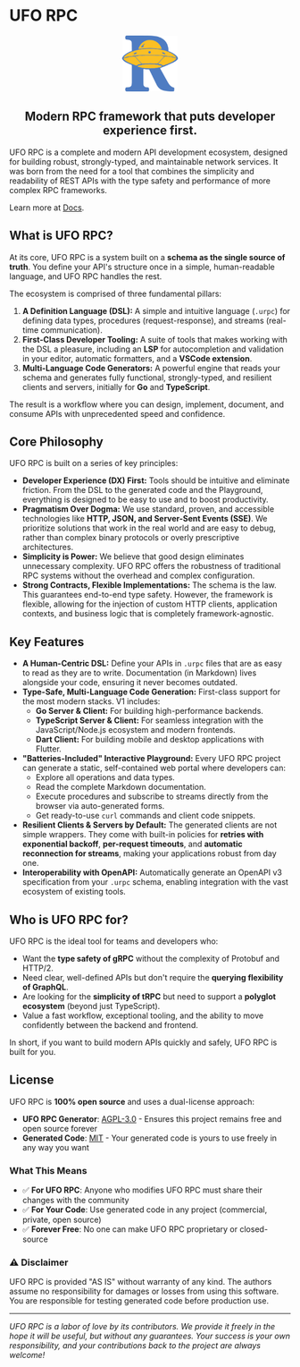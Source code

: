 # UFO RPC

<center>
  <img src="./assets/icon.png" width="100" height="100"/>
</center>

<center>
  <h2>Modern RPC framework that puts developer experience first.</h2>
</center>

UFO RPC is a complete and modern API development ecosystem, designed for building robust, strongly-typed, and maintainable network services. It was born from the need for a tool that combines the simplicity and readability of REST APIs with the type safety and performance of more complex RPC frameworks.

Learn more at [Docs](./docs).

## What is UFO RPC?

At its core, UFO RPC is a system built on a **schema as the single source of truth**. You define your API's structure once in a simple, human-readable language, and UFO RPC handles the rest.

The ecosystem is comprised of three fundamental pillars:

1.  **A Definition Language (DSL):** A simple and intuitive language (`.urpc`) for defining data types, procedures (request-response), and streams (real-time communication).
2.  **First-Class Developer Tooling:** A suite of tools that makes working with the DSL a pleasure, including an **LSP** for autocompletion and validation in your editor, automatic formatters, and a **VSCode extension**.
3.  **Multi-Language Code Generators:** A powerful engine that reads your schema and generates fully functional, strongly-typed, and resilient clients and servers, initially for **Go** and **TypeScript**.

The result is a workflow where you can design, implement, document, and consume APIs with unprecedented speed and confidence.

## Core Philosophy

UFO RPC is built on a series of key principles:

- **Developer Experience (DX) First:** Tools should be intuitive and eliminate friction. From the DSL to the generated code and the Playground, everything is designed to be easy to use and to boost productivity.
- **Pragmatism Over Dogma:** We use standard, proven, and accessible technologies like **HTTP, JSON, and Server-Sent Events (SSE)**. We prioritize solutions that work in the real world and are easy to debug, rather than complex binary protocols or overly prescriptive architectures.
- **Simplicity is Power:** We believe that good design eliminates unnecessary complexity. UFO RPC offers the robustness of traditional RPC systems without the overhead and complex configuration.
- **Strong Contracts, Flexible Implementations:** The schema is the law. This guarantees end-to-end type safety. However, the framework is flexible, allowing for the injection of custom HTTP clients, application contexts, and business logic that is completely framework-agnostic.

## Key Features

- **A Human-Centric DSL:** Define your APIs in `.urpc` files that are as easy to read as they are to write. Documentation (in Markdown) lives alongside your code, ensuring it never becomes outdated.
- **Type-Safe, Multi-Language Code Generation:** First-class support for the most modern stacks. V1 includes:
  - **Go Server & Client:** For building high-performance backends.
  - **TypeScript Server & Client:** For seamless integration with the JavaScript/Node.js ecosystem and modern frontends.
  - **Dart Client:** For building mobile and desktop applications with Flutter.
- **"Batteries-Included" Interactive Playground:** Every UFO RPC project can generate a static, self-contained web portal where developers can:
  - Explore all operations and data types.
  - Read the complete Markdown documentation.
  - Execute procedures and subscribe to streams directly from the browser via auto-generated forms.
  - Get ready-to-use `curl` commands and client code snippets.
- **Resilient Clients & Servers by Default:** The generated clients are not simple wrappers. They come with built-in policies for **retries with exponential backoff**, **per-request timeouts**, and **automatic reconnection for streams**, making your applications robust from day one.
- **Interoperability with OpenAPI:** Automatically generate an OpenAPI v3 specification from your `.urpc` schema, enabling integration with the vast ecosystem of existing tools.

## Who is UFO RPC for?

UFO RPC is the ideal tool for teams and developers who:

- Want the **type safety of gRPC** without the complexity of Protobuf and HTTP/2.
- Need clear, well-defined APIs but don't require the **querying flexibility of GraphQL**.
- Are looking for the **simplicity of tRPC** but need to support a **polyglot ecosystem** (beyond just TypeScript).
- Value a fast workflow, exceptional tooling, and the ability to move confidently between the backend and frontend.

In short, if you want to build modern APIs quickly and safely, UFO RPC is built for you.

## License

UFO RPC is **100% open source** and uses a dual-license approach:

- **UFO RPC Generator**: [AGPL-3.0](LICENSE) - Ensures this project remains free and open source forever
- **Generated Code**: [MIT](LICENSE-GENERATED-CODE) - Your generated code is yours to use freely in any way you want

### What This Means

- ✅ **For UFO RPC**: Anyone who modifies UFO RPC must share their changes with the community
- ✅ **For Your Code**: Use generated code in any project (commercial, private, open source)
- ✅ **Forever Free**: No one can make UFO RPC proprietary or closed-source

### ⚠️ Disclaimer

UFO RPC is provided "AS IS" without warranty of any kind. The authors assume no responsibility for damages or losses from using this software. You are responsible for testing generated code before production use.

---

_UFO RPC is a labor of love by its contributors. We provide it freely in the hope it will be useful, but without any guarantees. Your success is your own responsibility, and your contributions back to the project are always welcome!_
